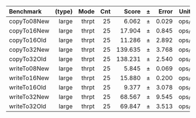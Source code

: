 Benchmark | (type) | Mode | Cnt | Score | ± | Error | Units
:---------|-------:|-----:|----:|------:|---|------:|-----:
copyTo08New | large | thrpt | 25 | 6.062 | ± | 0.029 | ops/s
copyTo16New | large | thrpt | 25 | 17.904 | ± | 0.845 | ops/s
copyTo16Old | large | thrpt | 25 | 11.286 | ± | 2.892 | ops/s
copyTo32New | large | thrpt | 25 | 139.635 | ± | 3.768 | ops/s
copyTo32Old | large | thrpt | 25 | 138.231 | ± | 2.540 | ops/s
writeTo08New | large | thrpt | 25 | 5.845 | ± | 0.069 | ops/s
writeTo16New | large | thrpt | 25 | 15.880 | ± | 0.200 | ops/s
writeTo16Old | large | thrpt | 25 | 9.377 | ± | 3.078 | ops/s
writeTo32New | large | thrpt | 25 | 68.567 | ± | 9.545 | ops/s
writeTo32Old | large | thrpt | 25 | 69.847 | ± | 3.513 | ops/s
